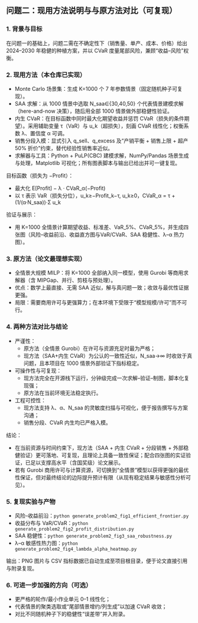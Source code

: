 ## 问题二：现用方法说明与与原方法对比（可复现）

### 1. 背景与目标
在问题一的基础上，问题二需在不确定性下（销售量、单产、成本、价格）给出 2024–2030 年稳健的种植方案，并以 CVaR 度量尾部风险，兼顾“收益–风险”权衡。

### 2. 现用方法（本仓库已实现）
- Monte Carlo 场景集：生成 K=1000 个 7 年参数情景（固定随机种子可复现）。
- SAA 求解：从 1000 情景中选取 N_saa∈{30,40,50} 个代表情景建模求解（here-and-now 决策），随后用全部 1000 情景做外部稳健性验证。
- 内生 CVaR：在目标函数中同时最大化期望收益并惩罚 CVaR（损失的条件期望）。采用辅助变量 τ（VaR）与 u_k（超损失），刻画 CVaR 线性化；权衡系数 λ、置信度 α 可调。
- 销售分段入模：显式引入 q_sell、q_excess 及“产销平衡 + 销售上限 + 超产 50% 折价”约束，替代经验性销售率近似。
- 求解器与工具：Python + PuLP(CBC) 建模求解，NumPy/Pandas 场景生成与处理，Matplotlib 可视化；所有图表脚本与输出已给出并可一键复现。

目标函数（损失为 −Profit）：
- 最大化 E[Profit] − λ · CVaR_α(−Profit)
- 以 τ 表示 VaR（损失分位），u_k≥−Profit_k−τ, u_k≥0，CVaR_α = τ + (1/(α·N_saa))·Σ u_k

验证与展示：
- 用 K=1000 全情景计算期望收益、标准差、VaR_5%、CVaR_5%，并生成四张图（风险–收益前沿、收益直方图与VaR/CVaR、SAA 稳健性、λ–α 热力图）。

### 3. 原方法（论文最理想实现）
- 全情景大规模 MILP：将 K=1000 全部纳入同一模型，使用 Gurobi 等商用求解器（含 MIPGap、并行、剪枝与预处理）。
- 优点：数学上最直接、无需 SAA 近似，解与真问题一致；收敛与最优性证据更强。
- 局限：需要商用许可与更强算力；在本环境下受限于“模型规模/许可”而不可行。

### 4. 两种方法对比与结论
- 严谨性：
  - 原方法（全情景 Gurobi）在许可与资源充足时最为严格；
  - 现方法（SAA+内生 CVaR）为公认的一致性近似，N_saa→∞ 时收敛于真问题，且本项目在 1000 情景外部验证下指标稳定。
- 可操作性与可复现：
  - 现方法完全在开源栈下运行，分钟级完成一次求解–验证–制图，脚本化复现强；
  - 原方法在当前环境无法稳定执行。
- 工程可控性：
  - 现方法支持 λ、α、N_saa 的灵敏度扫描与可视化，便于报告撰写与方案沟通；
  - 销售分段、CVaR 内生均已严格入模。

结论：
- 在当前资源与时间约束下，现方法（SAA + 内生 CVaR + 分段销售 + 外部稳健验证）更可落地、可复现，且理论上具备一致性保证；配合四张图的实证验证，已足以支撑高水平（含国奖级）论文展示。
- 若有 Gurobi 商用许可与计算资源，可切换到“全情景”模型以获得更强的最优性保证，但对最终结论的边际提升预计有限（从现有稳定结果与敏感性分析可见）。

### 5. 复现实验与产物
- 风险–收益前沿：`python generate_problem2_fig1_efficient_frontier.py`
- 收益分布与 VaR/CVaR：`python generate_problem2_fig2_profit_distribution.py`
- SAA 稳健性：`python generate_problem2_fig3_saa_robustness.py`
- λ–α 敏感性热力图：`python generate_problem2_fig4_lambda_alpha_heatmap.py`

输出：PNG 图片与 CSV 指标数据已自动生成至项目根目录，便于论文直接引用与附录复现。

### 6. 可进一步加强的方向（可选）
- 更严格的轮作/最小作业单元 0–1 线性化；
- 代表情景的聚类选取或“尾部情景增约/列生成”以加速 CVaR 收敛；
- 对比不同随机种子下的稳健性“误差带”并入附录。


